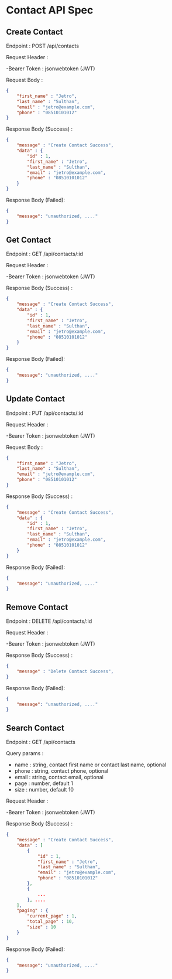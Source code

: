 # Contact API Spec

## Create Contact

Endpoint : POST /api/contacts

Request Header :

-Bearer Token : jsonwebtoken (JWT)

Request Body :

```Json
{
    "first_name" : "Jetro",
    "last_name" : "Sulthan",
    "email" : "jetro@example.com",
    "phone" : "08510101012"
}
```

Response Body (Success) :

```Json
{
    "message" : "Create Contact Success",
    "data" : {
        "id" : 1,
        "first_name" : "Jetro",
        "last_name" : "Sulthan",
        "email" : "jetro@example.com",
        "phone" : "08510101012"
    }
}
```

Response Body (Failed):

```Json
{
    "message": "unauthorized, ...."
}
```

## Get Contact

Endpoint : GET /api/contacts/:id

Request Header :

-Bearer Token : jsonwebtoken (JWT)

Response Body (Success) :

```Json
{
    "message" : "Create Contact Success",
    "data" : {
        "id" : 1,
        "first_name" : "Jetro",
        "last_name" : "Sulthan",
        "email" : "jetro@example.com",
        "phone" : "08510101012"
    }
}
```

Response Body (Failed):

```Json
{
    "message": "unauthorized, ...."
}
```

## Update Contact

Endpoint : PUT /api/contacts/:id

Request Header :

-Bearer Token : jsonwebtoken (JWT)

Request Body :

```Json
{
    "first_name" : "Jetro",
    "last_name" : "Sulthan",
    "email" : "jetro@example.com",
    "phone" : "08510101012"
}
```

Response Body (Success) :

```Json
{
    "message" : "Create Contact Success",
    "data" : {
        "id" : 1,
        "first_name" : "Jetro",
        "last_name" : "Sulthan",
        "email" : "jetro@example.com",
        "phone" : "08510101012"
    }
}
```

Response Body (Failed):

```Json
{
    "message": "unauthorized, ...."
}
```

## Remove Contact

Endpoint : DELETE /api/contacts/:id

Request Header :

-Bearer Token : jsonwebtoken (JWT)

Response Body (Success) :

```Json
{
    "message" : "Delete Contact Success",
}
```

Response Body (Failed):

```Json
{
    "message": "unauthorized, ...."
}
```

## Search Contact

Endpoint : GET /api/contacts

Query params :
- name : string, contact first name or contact last name, optional
- phone : string, contact phone, optional
- email : string, contact email, optional
- page : number, default 1
- size  : number, default 10

Request Header :

-Bearer Token : jsonwebtoken (JWT)

Response Body (Success) :

```Json
{
    "message" : "Create Contact Success",
    "data" : [
        {
            "id" : 1,
            "first_name" : "Jetro",
            "last_name" : "Sulthan",
            "email" : "jetro@example.com",
            "phone" : "08510101012"
        },
        {
            ...
        }, ....
    ],
    "paging" : {
        "current_page" : 1,
        "total_page" : 10,
        "size" : 10
    }
}
```

Response Body (Failed):

```Json
{
    "message": "unauthorized, ...."
}
```
